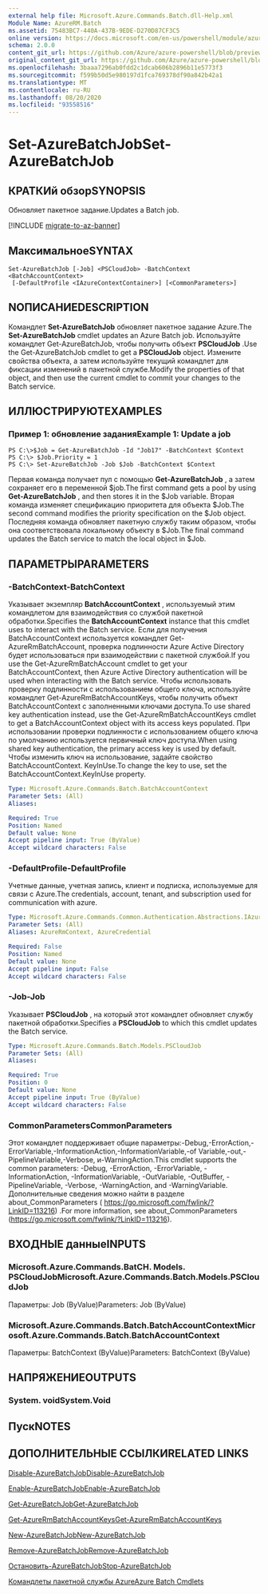 ```yaml
---
external help file: Microsoft.Azure.Commands.Batch.dll-Help.xml
Module Name: AzureRM.Batch
ms.assetid: 75483BC7-440A-437B-9EDE-D270D87CF3C5
online version: https://docs.microsoft.com/en-us/powershell/module/azurerm.batch/set-azurebatchjob
schema: 2.0.0
content_git_url: https://github.com/Azure/azure-powershell/blob/preview/src/ResourceManager/AzureBatch/Commands.Batch/help/Set-AzureBatchJob.md
original_content_git_url: https://github.com/Azure/azure-powershell/blob/preview/src/ResourceManager/AzureBatch/Commands.Batch/help/Set-AzureBatchJob.md
ms.openlocfilehash: 3baaa7296ab0fdd2c1dcab606b2896b11e5773f3
ms.sourcegitcommit: f599b50d5e980197d1fca769378df90a842b42a1
ms.translationtype: MT
ms.contentlocale: ru-RU
ms.lasthandoff: 08/20/2020
ms.locfileid: "93558516"
---
```

# <span data-ttu-id="dddfe-101">Set-AzureBatchJob</span><span class="sxs-lookup"><span data-stu-id="dddfe-101">Set-AzureBatchJob</span></span>

## <span data-ttu-id="dddfe-102">КРАТКИй обзор</span><span class="sxs-lookup"><span data-stu-id="dddfe-102">SYNOPSIS</span></span>
<span data-ttu-id="dddfe-103">Обновляет пакетное задание.</span><span class="sxs-lookup"><span data-stu-id="dddfe-103">Updates a Batch job.</span></span>

[!INCLUDE [migrate-to-az-banner](../../includes/migrate-to-az-banner.md)]

## <span data-ttu-id="dddfe-104">Максимальное</span><span class="sxs-lookup"><span data-stu-id="dddfe-104">SYNTAX</span></span>

```
Set-AzureBatchJob [-Job] <PSCloudJob> -BatchContext <BatchAccountContext>
 [-DefaultProfile <IAzureContextContainer>] [<CommonParameters>]
```

## <span data-ttu-id="dddfe-105">NОПИСАНИЕ</span><span class="sxs-lookup"><span data-stu-id="dddfe-105">DESCRIPTION</span></span>
<span data-ttu-id="dddfe-106">Командлет **Set-AzureBatchJob** обновляет пакетное задание Azure.</span><span class="sxs-lookup"><span data-stu-id="dddfe-106">The **Set-AzureBatchJob** cmdlet updates an Azure Batch job.</span></span>
<span data-ttu-id="dddfe-107">Используйте командлет Get-AzureBatchJob, чтобы получить объект **PSCloudJob** .</span><span class="sxs-lookup"><span data-stu-id="dddfe-107">Use the Get-AzureBatchJob cmdlet to get a **PSCloudJob** object.</span></span>
<span data-ttu-id="dddfe-108">Измените свойства объекта, а затем используйте текущий командлет для фиксации изменений в пакетной службе.</span><span class="sxs-lookup"><span data-stu-id="dddfe-108">Modify the properties of that object, and then use the current cmdlet to commit your changes to the Batch service.</span></span>

## <span data-ttu-id="dddfe-109">ИЛЛЮСТРИРУЮТ</span><span class="sxs-lookup"><span data-stu-id="dddfe-109">EXAMPLES</span></span>

### <span data-ttu-id="dddfe-110">Пример 1: обновление задания</span><span class="sxs-lookup"><span data-stu-id="dddfe-110">Example 1: Update a job</span></span>
```
PS C:\>$Job = Get-AzureBatchJob -Id "Job17" -BatchContext $Context
PS C:\> $Job.Priority = 1
PS C:\> Set-AzureBatchJob -Job $Job -BatchContext $Context
```

<span data-ttu-id="dddfe-111">Первая команда получает пул с помощью **Get-AzureBatchJob** , а затем сохраняет его в переменной $job.</span><span class="sxs-lookup"><span data-stu-id="dddfe-111">The first command gets a pool by using **Get-AzureBatchJob** , and then stores it in the $Job variable.</span></span>
<span data-ttu-id="dddfe-112">Вторая команда изменяет спецификацию приоритета для объекта $Job.</span><span class="sxs-lookup"><span data-stu-id="dddfe-112">The second command modifies the priority specification on the $Job object.</span></span>
<span data-ttu-id="dddfe-113">Последняя команда обновляет пакетную службу таким образом, чтобы она соответствовала локальному объекту в $Job.</span><span class="sxs-lookup"><span data-stu-id="dddfe-113">The final command updates the Batch service to match the local object in $Job.</span></span>

## <span data-ttu-id="dddfe-114">ПАРАМЕТРЫ</span><span class="sxs-lookup"><span data-stu-id="dddfe-114">PARAMETERS</span></span>

### <span data-ttu-id="dddfe-115">-BatchContext</span><span class="sxs-lookup"><span data-stu-id="dddfe-115">-BatchContext</span></span>
<span data-ttu-id="dddfe-116">Указывает экземпляр **BatchAccountContext** , используемый этим командлетом для взаимодействия со службой пакетной обработки.</span><span class="sxs-lookup"><span data-stu-id="dddfe-116">Specifies the **BatchAccountContext** instance that this cmdlet uses to interact with the Batch service.</span></span>
<span data-ttu-id="dddfe-117">Если для получения BatchAccountContext используется командлет Get-AzureRmBatchAccount, проверка подлинности Azure Active Directory будет использоваться при взаимодействии с пакетной службой.</span><span class="sxs-lookup"><span data-stu-id="dddfe-117">If you use the Get-AzureRmBatchAccount cmdlet to get your BatchAccountContext, then Azure Active Directory authentication will be used when interacting with the Batch service.</span></span> <span data-ttu-id="dddfe-118">Чтобы использовать проверку подлинности с использованием общего ключа, используйте командлет Get-AzureRmBatchAccountKeys, чтобы получить объект BatchAccountContext с заполненными ключами доступа.</span><span class="sxs-lookup"><span data-stu-id="dddfe-118">To use shared key authentication instead, use the Get-AzureRmBatchAccountKeys cmdlet to get a BatchAccountContext object with its access keys populated.</span></span> <span data-ttu-id="dddfe-119">При использовании проверки подлинности с использованием общего ключа по умолчанию используется первичный ключ доступа.</span><span class="sxs-lookup"><span data-stu-id="dddfe-119">When using shared key authentication, the primary access key is used by default.</span></span> <span data-ttu-id="dddfe-120">Чтобы изменить ключ на использование, задайте свойство BatchAccountContext. KeyInUse.</span><span class="sxs-lookup"><span data-stu-id="dddfe-120">To change the key to use, set the BatchAccountContext.KeyInUse property.</span></span>

```yaml
Type: Microsoft.Azure.Commands.Batch.BatchAccountContext
Parameter Sets: (All)
Aliases:

Required: True
Position: Named
Default value: None
Accept pipeline input: True (ByValue)
Accept wildcard characters: False
```

### <span data-ttu-id="dddfe-121">-DefaultProfile</span><span class="sxs-lookup"><span data-stu-id="dddfe-121">-DefaultProfile</span></span>
<span data-ttu-id="dddfe-122">Учетные данные, учетная запись, клиент и подписка, используемые для связи с Azure.</span><span class="sxs-lookup"><span data-stu-id="dddfe-122">The credentials, account, tenant, and subscription used for communication with azure.</span></span>

```yaml
Type: Microsoft.Azure.Commands.Common.Authentication.Abstractions.IAzureContextContainer
Parameter Sets: (All)
Aliases: AzureRmContext, AzureCredential

Required: False
Position: Named
Default value: None
Accept pipeline input: False
Accept wildcard characters: False
```

### <span data-ttu-id="dddfe-123">-Job</span><span class="sxs-lookup"><span data-stu-id="dddfe-123">-Job</span></span>
<span data-ttu-id="dddfe-124">Указывает **PSCloudJob** , на который этот командлет обновляет службу пакетной обработки.</span><span class="sxs-lookup"><span data-stu-id="dddfe-124">Specifies a **PSCloudJob** to which this cmdlet updates the Batch service.</span></span>

```yaml
Type: Microsoft.Azure.Commands.Batch.Models.PSCloudJob
Parameter Sets: (All)
Aliases:

Required: True
Position: 0
Default value: None
Accept pipeline input: True (ByValue)
Accept wildcard characters: False
```

### <span data-ttu-id="dddfe-125">CommonParameters</span><span class="sxs-lookup"><span data-stu-id="dddfe-125">CommonParameters</span></span>
<span data-ttu-id="dddfe-126">Этот командлет поддерживает общие параметры:-Debug,-ErrorAction,-ErrorVariable,-InformationAction,-InformationVariable,-of Variable,-out,-PipelineVariable,-Verbose, и-WarningAction.</span><span class="sxs-lookup"><span data-stu-id="dddfe-126">This cmdlet supports the common parameters: -Debug, -ErrorAction, -ErrorVariable, -InformationAction, -InformationVariable, -OutVariable, -OutBuffer, -PipelineVariable, -Verbose, -WarningAction, and -WarningVariable.</span></span> <span data-ttu-id="dddfe-127">Дополнительные сведения можно найти в разделе about_CommonParameters ( https://go.microsoft.com/fwlink/?LinkID=113216) .</span><span class="sxs-lookup"><span data-stu-id="dddfe-127">For more information, see about_CommonParameters (https://go.microsoft.com/fwlink/?LinkID=113216).</span></span>

## <span data-ttu-id="dddfe-128">ВХОДНЫЕ данные</span><span class="sxs-lookup"><span data-stu-id="dddfe-128">INPUTS</span></span>

### <span data-ttu-id="dddfe-129">Microsoft.Azure.Commands.BatCH. Models. PSCloudJob</span><span class="sxs-lookup"><span data-stu-id="dddfe-129">Microsoft.Azure.Commands.Batch.Models.PSCloudJob</span></span>
<span data-ttu-id="dddfe-130">Параметры: Job (ByValue)</span><span class="sxs-lookup"><span data-stu-id="dddfe-130">Parameters: Job (ByValue)</span></span>

### <span data-ttu-id="dddfe-131">Microsoft.Azure.Commands.Batch.BatchAccountContext</span><span class="sxs-lookup"><span data-stu-id="dddfe-131">Microsoft.Azure.Commands.Batch.BatchAccountContext</span></span>
<span data-ttu-id="dddfe-132">Параметры: BatchContext (ByValue)</span><span class="sxs-lookup"><span data-stu-id="dddfe-132">Parameters: BatchContext (ByValue)</span></span>

## <span data-ttu-id="dddfe-133">НАПРЯЖЕНИЕ</span><span class="sxs-lookup"><span data-stu-id="dddfe-133">OUTPUTS</span></span>

### <span data-ttu-id="dddfe-134">System. void</span><span class="sxs-lookup"><span data-stu-id="dddfe-134">System.Void</span></span>

## <span data-ttu-id="dddfe-135">Пуск</span><span class="sxs-lookup"><span data-stu-id="dddfe-135">NOTES</span></span>

## <span data-ttu-id="dddfe-136">ДОПОЛНИТЕЛЬНЫЕ ССЫЛКИ</span><span class="sxs-lookup"><span data-stu-id="dddfe-136">RELATED LINKS</span></span>

[<span data-ttu-id="dddfe-137">Disable-AzureBatchJob</span><span class="sxs-lookup"><span data-stu-id="dddfe-137">Disable-AzureBatchJob</span></span>](./Disable-AzureBatchJob.md)

[<span data-ttu-id="dddfe-138">Enable-AzureBatchJob</span><span class="sxs-lookup"><span data-stu-id="dddfe-138">Enable-AzureBatchJob</span></span>](./Enable-AzureBatchJob.md)

[<span data-ttu-id="dddfe-139">Get-AzureBatchJob</span><span class="sxs-lookup"><span data-stu-id="dddfe-139">Get-AzureBatchJob</span></span>](./Get-AzureBatchJob.md)

[<span data-ttu-id="dddfe-140">Get-AzureRmBatchAccountKeys</span><span class="sxs-lookup"><span data-stu-id="dddfe-140">Get-AzureRmBatchAccountKeys</span></span>](./Get-AzureRmBatchAccountKeys.md)

[<span data-ttu-id="dddfe-141">New-AzureBatchJob</span><span class="sxs-lookup"><span data-stu-id="dddfe-141">New-AzureBatchJob</span></span>](./New-AzureBatchJob.md)

[<span data-ttu-id="dddfe-142">Remove-AzureBatchJob</span><span class="sxs-lookup"><span data-stu-id="dddfe-142">Remove-AzureBatchJob</span></span>](./Remove-AzureBatchJob.md)

[<span data-ttu-id="dddfe-143">Остановить-AzureBatchJob</span><span class="sxs-lookup"><span data-stu-id="dddfe-143">Stop-AzureBatchJob</span></span>](./Stop-AzureBatchJob.md)

[<span data-ttu-id="dddfe-144">Командлеты пакетной службы Azure</span><span class="sxs-lookup"><span data-stu-id="dddfe-144">Azure Batch Cmdlets</span></span>](./AzureRM.Batch.md)


